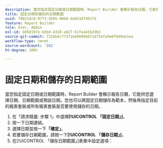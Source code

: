 ```yaml
---
description: 當您指定固定日期或日期範圍時，Report Builder 會顯示報告日曆，它能供您選擇日期、日期範圍或預設日期。您也可以將固定日期儲存為範本，然後再指定目前的報表套裝或所有報表套裝是否要使用儲存的日期。
title: 固定日期和儲存的日期範圍
uuid: f00218c0-07f3-4505-98b0-de05187401fd
feature: Report Builder
role: User, Admin
exl-id: b850197e-b3bd-4318-a827-61faa41b2db3
source-git-commit: 7226b4c77371b486006671d72efa9e0f0d9eb1ea
workflow-type: tm+mt
source-wordcount: '162'
ht-degree: 100%

---
```


# 固定日期和儲存的日期範圍

當您指定固定日期或日期範圍時，Report Builder 會顯示報告日曆，它能供您選擇日期、日期範圍或預設日期。您也可以將固定日期儲存為範本，然後再指定目前的報表套裝或所有報表套裝是否要使用儲存的日期。

1.  在「請求精靈: 步驟 1」中選擇&#x200B;**[!UICONTROL 「固定日期」]**。
1. 按一下日期連結。
1. 選擇日期並按一下&#x200B;**「確定」**。
1. 若要儲存日期範圍，請按一下&#x200B;**[!UICONTROL 「儲存日期」]**。
1. 在[!UICONTROL 「儲存日期範圍」]表單中設定選項：
